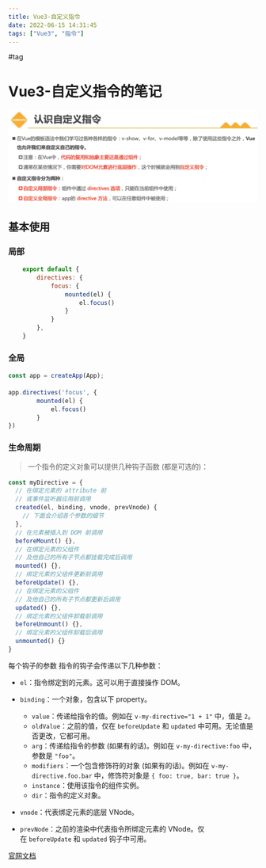 ```yaml
---
title: Vue3-自定义指令
date: 2022-06-15 14:31:45
tags: ["Vue3", "指令"]
---
```

#tag

# Vue3-自定义指令的笔记

![](https://raw.githubusercontent.com/Hbisedm/my-blob-picGo/main/img/202206151450583.png)

## 基本使用
### 局部
```js
	export default {
		directives: {
            focus: {
                mounted(el) {
                    el.focus()
                }
            }
        },
	}
```
### 全局
```js
const app = createApp(App);

app.directives('focus', {
		mounted(el) {
        	el.focus()
        }
})

```

### 生命周期
> 一个指令的定义对象可以提供几种钩子函数 (都是可选的)：
```js
const myDirective = {
  // 在绑定元素的 attribute 前
  // 或事件监听器应用前调用
  created(el, binding, vnode, prevVnode) {
    // 下面会介绍各个参数的细节
  },
  // 在元素被插入到 DOM 前调用
  beforeMount() {},
  // 在绑定元素的父组件
  // 及他自己的所有子节点都挂载完成后调用
  mounted() {},
  // 绑定元素的父组件更新前调用
  beforeUpdate() {},
  // 在绑定元素的父组件
  // 及他自己的所有子节点都更新后调用
  updated() {},
  // 绑定元素的父组件卸载前调用
  beforeUnmount() {},
  // 绑定元素的父组件卸载后调用
  unmounted() {}
}
```
每个钩子的参数
指令的钩子会传递以下几种参数：

-   `el`：指令绑定到的元素。这可以用于直接操作 DOM。
    
-   `binding`：一个对象，包含以下 property。
    
    -   `value`：传递给指令的值。例如在 `v-my-directive="1 + 1"` 中，值是 `2`。
    -   `oldValue`：之前的值，仅在 `beforeUpdate` 和 `updated` 中可用。无论值是否更改，它都可用。
    -   `arg`：传递给指令的参数 (如果有的话)。例如在 `v-my-directive:foo` 中，参数是 `"foo"`。
    -   `modifiers`：一个包含修饰符的对象 (如果有的话)。例如在 `v-my-directive.foo.bar` 中，修饰符对象是 `{ foo: true, bar: true }`。
    -   `instance`：使用该指令的组件实例。
    -   `dir`：指令的定义对象。
-   `vnode`：代表绑定元素的底层 VNode。
    
-   `prevNode`：之前的渲染中代表指令所绑定元素的 VNode。仅在 `beforeUpdate` 和 `updated` 钩子中可用。


[官网文档](https://staging-cn.vuejs.org/guide/reusability/custom-directives.html#directive-hooks)